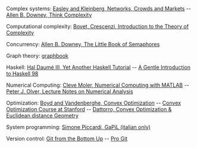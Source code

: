 Complex systems:
   [Easley and Kleinberg, Networks, Crowds and Markets](http://www.cs.cornell.edu/home/kleinber/networks-book/)
-- [Allen B. Downey, Think Complexity](http://www.greenteapress.com/compmod/)

Computational complexity:
   [Bovet, Crescenzi, Introduction to the Theory of Complexity](http://www.informatica.uniroma2.it/upload/2009/IT/bovetcrescenzi.pdf)

Concurrency:
   [Allen B. Downey, The Little Book of Semaphores](http://greenteapress.com/semaphores/)

Graph theory:
   [graphbook](http://code.google.com/p/graphbook/)

Haskell:
   [Hal Daumé III, Yet Another Haskell Tutorial](http://www.umiacs.umd.edu/~hal/docs/daume02yaht.pdf)
-- [A Gentle Introduction to Haskell 98](http://www.haskell.org/tutorial/haskell-98-tutorial.pdf)

Numerical Computing:
   [Cleve Moler, Numerical Computing with MATLAB](http://www.mathworks.it/moler/index_ncm.html)
-- [Peter J. Olver, Lecture Notes on Numerical Analysis](http://www.math.umn.edu/~olver/num.html)

Optimization:
   [Boyd and Vandenberghe, Convex Optimization](http://www.stanford.edu/~boyd/cvxbook/)
-- [Convex Optimization Course at Stanford](http://www.youtube.com/course?list=EC3940DD956CDF0622)
-- [Dattorro, Convex Optimization & Euclidean distance Geometry](http://meboo.convexoptimization.com/access.html)

System programming:
   [Simone Piccardi, GaPiL (italian only)](http://gapil.gnulinux.it/)

Version control:
   [Git from the Bottom Up](http://ftp.newartisans.com/pub/git.from.bottom.up.pdf)
-- [Pro Git](http://git-scm.com/book)
   
